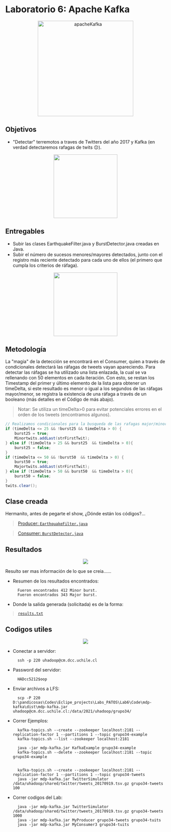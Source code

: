 # Laboratorio 6: Apache Kafka

<p align="center">
<img src="https://rajvansia.com/images/KafkaVitals.gif" alt="apacheKafka" height="300">
</p>

## Objetivos

- "Detectar" terremotos a traves de Twitters del año 2017 y Kafka (en verdad detectaremos rafagas de twits 😔).

<p align="center">
  <img height=200 src="https://media1.tenor.com/images/a40f47a6377a1b6e633c3a4c5965bf5e/tenor.gif?itemid=7423490">
</p>

## Entregables

- Subir las clases EarthquakeFilter.java y BurstDetector.java creadas en Java.
- Subir el número de sucesos menores/mayores detectados, junto con el registro más reciente detectado para cada uno de ellos (el primero que cumpla los criterios de ráfaga).

<p align="center">
  <img height=200 src="https://images.squarespace-cdn.com/content/v1/5bff4a2a75f9eec627d36396/1594578696859-X60SYJGSG86XHAVBT4I9/ke17ZwdGBToddI8pDm48kNKU_v8gJAcxDrmB-soKvj1Zw-zPPgdn4jUwVcJE1ZvWEtT5uBSRWt4vQZAgTJucoTqqXjS3CfNDSuuf31e0tVHCnm8a75afeGmEHZWkl5PmyTMMaUTKBnPyCeVGtabJSWQ6l2WM7tn7mqHTODzkmeM/tenor-2.gif">
</p>


## Metodología

La "magia" de la detección se encontrará en el Consumer, quien a través de condicionales detectará las ráfagas de tweets vayan apareciendo. Para detectar las ráfagas se ha utilizado una lista enlazada, la cual se va rellenando con 50 elementos en cada iteración. Con esto, se restan los Timestamp del primer y último elemento de la lista para obtener un timeDelta, si este resultado es menor o igual a los segundos de las ráfagas mayor/menor, se registra la existencia de una ráfaga a través de un booleano (más detalles en el Código de más abajo).

>Notar: Se utiliza un timeDelta>0 para evitar potenciales errores en el orden de los tweets (encontramos algunos).

```Java
// Realizamos condicionales para la busqueda de las rafagas major/minor
if (timeDelta <= 25 && !burst25 && timeDelta > 0) {
	burst25 = true;
	Minortwits.addLast(strFirstTwit);
} else if (timeDelta > 25 && burst25  && timeDelta > 0){
	burst25 = false;
}
if (timeDelta <= 50 && !burst50  && timeDelta > 0) {
	burst50 = true;
	Majortwits.addLast(strFirstTwit);
} else if (timeDelta > 50 && burst50  && timeDelta > 0){
	burst50 = false;
}
twits.clear();
```
## Clase creada

Hermanito, antes de pegarte el show, ¿Dónde están los códigos?...


> [Producer: `EarthquakeFilter.java`](https://github.com/Mezosky/Labs_PATOS/blob/main/Lab6/Code/mdp-kafka/src/org/mdp/kafka/cli/MyProducer.java)

> [Consumer: `BurstDetector.java`](https://github.com/Mezosky/Labs_PATOS/blob/main/Lab6/Code/mdp-kafka/src/org/mdp/kafka/cli/MyConsumer3.java)

## Resultados

<p align="center">
  <img src="https://engineering.giphy.com/wp-content/uploads/2018/01/fiking.gif">
</p>

Resulto ser mas información de lo que se creia......

- Resumen de los resultados encontrados:

        Fueron encontrados 412 Minor burst.
        Fueron encontrados 343 Major burst.

- Donde la salida generada (solicitada) es de la forma:

> [`results.txt`](https://raw.githubusercontent.com/Mezosky/Labs_PATOS/main/Lab6/Results/results.txt)

## Codigos utiles

<p align="center">
  <img src="https://www.therpf.com/forums/attachments/717068">
</p>

- Conectar a servidor:
        
        ssh -p 220 uhadoop@cm.dcc.uchile.cl

- Password del servidor: 

        HADcc5212$oop

- Enviar archivos a LFS: 

        scp -P 220 D:\pandicosas\Codes\Eclipe_projects\Labs_PATOS\Lab6\Code\mdp-kafka\dist\mdp-kafka.jar uhadoop@cm.dcc.uchile.cl:/data/2021/uhadoop/grupo34/

- Correr Ejemplos:

        kafka-topics.sh --create --zookeeper localhost:2181 --replication-factor 1 --partitions 1 --topic grupo34-example
        kafka-topics.sh --list --zookeeper localhost:2181

        java -jar mdp-kafka.jar KafkaExample grupo34-example
        kafka-topics.sh --delete --zookeeper localhost:2181 --topic grupo34-example


        kafka-topics.sh --create --zookeeper localhost:2181 --replication-factor 1 --partitions 1 --topic grupo34-tweets
        java -jar mdp-kafka.jar TwitterSimulator /data/uhadoop/shared/twitter/tweets_20170919.tsv.gz grupo34-tweets 100

- Correr codigos del Lab:

        java -jar mdp-kafka.jar TwitterSimulator /data/uhadoop/shared/twitter/tweets_20170919.tsv.gz grupo34-tweets 1000
        java -jar mdp-kafka.jar MyProducer grupo34-tweets grupo34-tuits
        java -jar mdp-kafka.jar MyConsumer3 grupo34-tuits


        